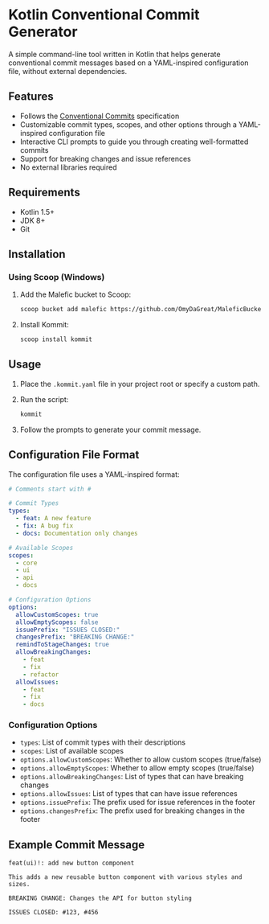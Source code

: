 # Kotlin Conventional Commit Generator

A simple command-line tool written in Kotlin that helps generate conventional commit messages based on a YAML-inspired configuration file, without external dependencies.

## Features

- Follows the [Conventional Commits](https://www.conventionalcommits.org/) specification
- Customizable commit types, scopes, and other options through a YAML-inspired configuration file
- Interactive CLI prompts to guide you through creating well-formatted commits
- Support for breaking changes and issue references
- No external libraries required

## Requirements

- Kotlin 1.5+
- JDK 8+
- Git

## Installation

### Using Scoop (Windows)

1. Add the Malefic bucket to Scoop:

    ```sh
    scoop bucket add malefic https://github.com/OmyDaGreat/MaleficBucket
    ```

2. Install Kommit:
    
    ```sh
    scoop install kommit
    ```

## Usage

1. Place the `.kommit.yaml` file in your project root or specify a custom path.
2. Run the script:

    ```sh
    kommit
    ```

3. Follow the prompts to generate your commit message.

## Configuration File Format

The configuration file uses a YAML-inspired format:

```yaml
# Comments start with #

# Commit Types
types:
  - feat: A new feature
  - fix: A bug fix
  - docs: Documentation only changes

# Available Scopes
scopes:
  - core
  - ui
  - api
  - docs

# Configuration Options
options:
  allowCustomScopes: true
  allowEmptyScopes: false
  issuePrefix: "ISSUES CLOSED:"
  changesPrefix: "BREAKING CHANGE:"
  remindToStageChanges: true
  allowBreakingChanges:
    - feat
    - fix
    - refactor
  allowIssues:
    - feat
    - fix
    - docs
```

### Configuration Options

- `types`: List of commit types with their descriptions
- `scopes`: List of available scopes
- `options.allowCustomScopes`: Whether to allow custom scopes (true/false)
- `options.allowEmptyScopes`: Whether to allow empty scopes (true/false)
- `options.allowBreakingChanges`: List of types that can have breaking changes
- `options.allowIssues`: List of types that can have issue references
- `options.issuePrefix`: The prefix used for issue references in the footer
- `options.changesPrefix`: The prefix used for breaking changes in the footer

## Example Commit Message

```
feat(ui)!: add new button component

This adds a new reusable button component with various styles and sizes.

BREAKING CHANGE: Changes the API for button styling

ISSUES CLOSED: #123, #456
```
